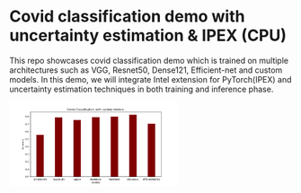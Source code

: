 # Covid classification demo with uncertainty estimation & IPEX (CPU)
This repo showcases covid classification demo which is trained on multiple architectures such as VGG, Resnet50, Dense121, Efficient-net and custom models. In this demo, we will integrate Intel extension for PyTorch(IPEX) and uncertainty estimation techniques in both training and inference phase. 

<img
  src="Covid_classification_models.png"
  alt="Alt text"
  title="Covid Classification on various DNNs"
  style="display: inline-block; margin: 0 auto; max-width: 300px">

  